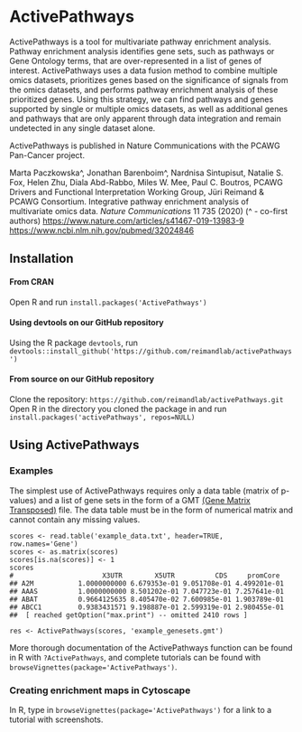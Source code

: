 # ActivePathways

ActivePathways is a tool for multivariate pathway enrichment analysis. Pathway enrichment analysis identifies gene sets, such as pathways or Gene Ontology terms, that are over-represented in a list of genes of interest. ActivePathways uses a data fusion method to combine multiple omics datasets, prioritizes genes based on the significance of signals from the omics datasets, and performs pathway enrichment analysis of these prioritized genes. Using this strategy, we can find pathways and genes supported by single or multiple omics datasets, as well as additional genes and pathways that are only apparent through data integration and remain undetected in any single dataset alone. 

ActivePathways is published in Nature Communications with the PCAWG Pan-Cancer project. 

Marta Paczkowska^, Jonathan Barenboim^, Nardnisa Sintupisut, Natalie S. Fox, Helen Zhu, Diala Abd-Rabbo, Miles W. Mee, Paul C. Boutros, PCAWG Drivers and Functional Interpretation Working Group, Jüri Reimand & PCAWG Consortium. Integrative pathway enrichment analysis of multivariate omics data. *Nature Communications* 11 735 (2020) (^ - co-first authors)
https://www.nature.com/articles/s41467-019-13983-9
https://www.ncbi.nlm.nih.gov/pubmed/32024846 

## Installation

#### From CRAN
Open R and run `install.packages('ActivePathways')`

#### Using devtools on our GitHub repository
Using the R package `devtools`, run
`devtools::install_github('https://github.com/reimandlab/activePathways')`

#### From source on our GitHub repository
Clone the repository: `https://github.com/reimandlab/activePathways.git`
Open R in the directory you cloned the package in and run `install.packages('activePathways', repos=NULL)`



## Using ActivePathways

### Examples
The simplest use of ActivePathways requires only a data table (matrix of p-values) and a list of gene sets in the form of a GMT [(Gene Matrix Transposed)](https://software.broadinstitute.org/cancer/software/gsea/wiki/index.php/Data_formats#GMT:_Gene_Matrix_Transposed_file_format_.28.2A.gmt.29) file. The data table must be in the form of numerical matrix and cannot contain any missing values.
```
scores <- read.table('example_data.txt', header=TRUE, row.names='Gene')
scores <- as.matrix(scores)
scores[is.na(scores)] <- 1
scores
#                      X3UTR        X5UTR          CDS     promCore
## A2M           1.0000000000 6.679353e-01 9.051708e-01 4.499201e-01
## AAAS          1.0000000000 8.501202e-01 7.047723e-01 7.257641e-01
## ABAT          0.9664125635 8.405470e-02 7.600985e-01 1.903789e-01
## ABCC1         0.9383431571 9.198887e-01 2.599319e-01 2.980455e-01
##  [ reached getOption("max.print") -- omitted 2410 rows ]

res <- ActivePathways(scores, 'example_genesets.gmt')
```

More thorough documentation of the ActivePathways function can be found in R with `?ActivePathways`, and complete tutorials can be found with `browseVignettes(package='ActivePathways')`.

### Creating enrichment maps in Cytoscape

In R, type in `browseVignettes(package='ActivePathways')` for a link to a tutorial with screenshots. 



